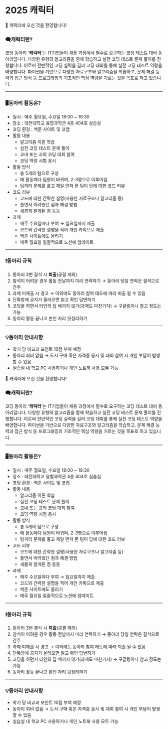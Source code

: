 # 2025 캐릭터
👋 캐릭터에 오신 것을 환영합니다!

### 🗨️캐릭터란?

코딩 동아리 '**캐릭터**'는 IT기업들이 채용 과정에서 필수로 요구하는 코딩 테스트 대비 동아리입니다. 다양한 유형의 알고리즘을 함께 학습하고 실전 코딩 테스트 문제 풀이를 진행합니다. 이로써 전반적인 코딩 실력을 길러 코딩 대회를 통해 실전 코딩 테스트 역량을 배양합니다. 파이썬을 기반으로 다양한 자료구조와 알고리즘을 학습하고, 문제 해결 능력과 접근 방식 등 프로그래밍의 기초적인 핵심 역량을 기르는 것을 목표로 하고 있습니다.

---

### 🖥️동아리 활동은?

- 일시 : 매주 월요일, 수요일 18:00 ~ 19:30
- 장소 : 대전대학교 융합과학관 4층 404호 실습실
- 코딩 환경 : 백준 사이트 및 코랩
- 활동 내용
    - 알고리즘 이론 학습
    - 실전 코딩 테스트 문제 풀이
    - 교내 또는 교외 코딩 대회 참여
    - 코딩 역량 시험 응시
- 활동 방식
    - 총 5개의 팀으로 구성
    - 매 활동마다 팀원이 바뀌며, 2-3명으로 이루어짐
    - 팀끼리 문제를 풀고 제일 먼저 푼 팀이 답에 대한 코드 리뷰
- 코드 리뷰
    - 코드에 대한 간략한 설명(사용한 자료구조나 알고리즘 등)
    - 풀면서 어려웠던 점과 해결 방법
    - 새롭게 알게된 점 등등
- 과제
    - 매주 수요일마다 부여 → 일요일까지 제출
    - 코드와 간략한 설명을 적어 개인 카톡으로 제출
    - 백준 사이트에도 올리기
    - 매주 월요일 일괄적으로 노션에 업데이트

---

### ❗동아리 규칙

1. 동아리 3번 결석 시 **퇴출**(공결 제외)
2. 참석이 어려운 경우 활동 전날까지 미리 연락하기 → 동아리 당일 연락은 결석으로 간주
3. 과제 미제출 시 경고 → 이외에도 동아리 참여 태도에 따라 퇴출 될 수 있음
4. 단톡방에 공지가 올라오면 읽고 확인 답변하기
5. 코딩을 하면서 타인의 답 베끼지 않기(과제도 마찬가지) → 구글링이나 참고 정도는 가능  
6. 동아리 활동 끝나고 본인 자리 뒷정리하기

---

### 💡동아리 안내사항

- 학기 당 비교과 포인트 10점 부여 예정
- 동아리 회비 없음 → 도서 구매 혹은 자격증 응시 및 대회 참여 시 개인 부담이 발생할 수 있음
- 실습실 내 학교 PC 사용하거나 개인 노트북 사용 모두 가능

👋 캐릭터에 오신 것을 환영합니다!

### 🗨️캐릭터란?

코딩 동아리 '**캐릭터**'는 IT기업들이 채용 과정에서 필수로 요구하는 코딩 테스트 대비 동아리입니다. 다양한 유형의 알고리즘을 함께 학습하고 실전 코딩 테스트 문제 풀이를 진행합니다. 이로써 전반적인 코딩 실력을 길러 코딩 대회를 통해 실전 코딩 테스트 역량을 배양합니다. 파이썬을 기반으로 다양한 자료구조와 알고리즘을 학습하고, 문제 해결 능력과 접근 방식 등 프로그래밍의 기초적인 핵심 역량을 기르는 것을 목표로 하고 있습니다.

---

### 🖥️동아리 활동은?

- 일시 : 매주 월요일, 수요일 18:00 ~ 19:30
- 장소 : 대전대학교 융합과학관 4층 404호 실습실
- 코딩 환경 : 백준 사이트 및 코랩
- 활동 내용
    - 알고리즘 이론 학습
    - 실전 코딩 테스트 문제 풀이
    - 교내 또는 교외 코딩 대회 참여
    - 코딩 역량 시험 응시
- 활동 방식
    - 총 5개의 팀으로 구성
    - 매 활동마다 팀원이 바뀌며, 2-3명으로 이루어짐
    - 팀끼리 문제를 풀고 제일 먼저 푼 팀이 답에 대한 코드 리뷰
- 코드 리뷰
    - 코드에 대한 간략한 설명(사용한 자료구조나 알고리즘 등)
    - 풀면서 어려웠던 점과 해결 방법
    - 새롭게 알게된 점 등등
- 과제
    - 매주 수요일마다 부여 → 일요일까지 제출
    - 코드와 간략한 설명을 적어 개인 카톡으로 제출
    - 백준 사이트에도 올리기
    - 매주 월요일 일괄적으로 노션에 업데이트

---

### ❗동아리 규칙

1. 동아리 3번 결석 시 **퇴출**(공결 제외)
2. 참석이 어려운 경우 활동 전날까지 미리 연락하기 → 동아리 당일 연락은 결석으로 간주
3. 과제 미제출 시 경고 → 이외에도 동아리 참여 태도에 따라 퇴출 될 수 있음
4. 단톡방에 공지가 올라오면 읽고 확인 답변하기
5. 코딩을 하면서 타인의 답 베끼지 않기(과제도 마찬가지) → 구글링이나 참고 정도는 가능  
6. 동아리 활동 끝나고 본인 자리 뒷정리하기

---

### 💡동아리 안내사항

- 학기 당 비교과 포인트 10점 부여 예정
- 동아리 회비 없음 → 도서 구매 혹은 자격증 응시 및 대회 참여 시 개인 부담이 발생할 수 있음
- 실습실 내 학교 PC 사용하거나 개인 노트북 사용 모두 가능
